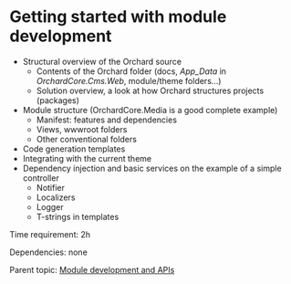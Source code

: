 # Getting started with module development



- Structural overview of the Orchard source
	- Contents of the Orchard folder (docs, *App_Data* in *OrchardCore.Cms.Web*, module/theme folders...)
	- Solution overview, a look at how Orchard structures projects (packages)
- Module structure (OrchardCore.Media is a good complete example)
	- Manifest: features and dependencies
	- Views, wwwroot folders
	- Other conventional folders
- Code generation templates
- Integrating with the current theme
- Dependency injection and basic services on the example of a simple controller
	- Notifier
	- Localizers
	- Logger
	- T-strings in templates

Time requirement: 2h

Dependencies: none

Parent topic: [Module development and APIs](./)